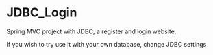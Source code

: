 # JDBC_Login
Spring MVC project with JDBC, a register and login website.

If you wish to try use it with your own database, change JDBC settings
